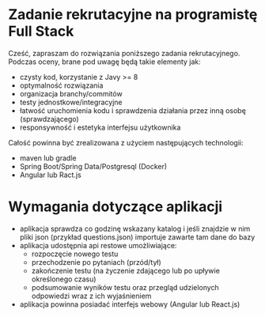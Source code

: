 # Zadanie rekrutacyjne na programistę Full Stack

Cześć, zapraszam do rozwiązania poniższego zadania rekrutacyjnego.
Podczas oceny, brane pod uwagę będą takie elementy jak:

* czysty kod, korzystanie z Javy >= 8
* optymalność rozwiązania
* organizacja branchy/commitów
* testy jednostkowe/integracyjne
* łatwość uruchomienia kodu i sprawdzenia działania przez inną osobę (sprawdzającego)
* responsywność i estetyka interfejsu użytkownika

Całość powinna być zrealizowana z użyciem następujących technologii:
* maven lub gradle
* Spring Boot/Spring Data/Postgresql (Docker) 
* Angular lub Ract.js

# Wymagania dotyczące aplikacji
* aplikacja sprawdza co godzinę wskazany katalog i jeśli znajdzie w nim pliki json (przykład questions.json) importuje zawarte tam dane do bazy
* aplikacja udostępnia api restowe umożliwiające:
    - rozpoczęcie nowego testu
    - przechodzenie po pytaniach (przód/tył)
    - zakończenie testu (na życzenie zdającego lub po upływie określonego czasu)
    - podsumowanie wyników testu oraz przegląd udzielonych odpowiedzi wraz z ich wyjaśnieniem
* aplikacja powinna posiadać interfejs webowy (Angular lub React.js) 
   
    